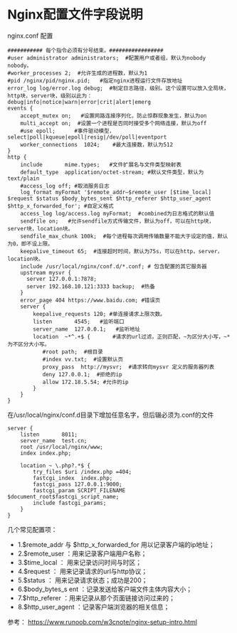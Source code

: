 # Nginx配置文件字段说明

nginx.conf 配置
```
########### 每个指令必须有分号结束。#################
#user administrator administrators;  #配置用户或者组，默认为nobody nobody。
#worker_processes 2;  #允许生成的进程数，默认为1
#pid /nginx/pid/nginx.pid;   #指定nginx进程运行文件存放地址
error_log log/error.log debug;  #制定日志路径，级别。这个设置可以放入全局块，http块，server块，级别以此为：debug|info|notice|warn|error|crit|alert|emerg
events {
    accept_mutex on;   #设置网路连接序列化，防止惊群现象发生，默认为on
    multi_accept on;  #设置一个进程是否同时接受多个网络连接，默认为off
    #use epoll;      #事件驱动模型，select|poll|kqueue|epoll|resig|/dev/poll|eventport
    worker_connections  1024;    #最大连接数，默认为512
}
http {
    include       mime.types;   #文件扩展名与文件类型映射表
    default_type  application/octet-stream; #默认文件类型，默认为text/plain
    #access_log off; #取消服务日志    
    log_format myFormat '$remote_addr–$remote_user [$time_local] $request $status $body_bytes_sent $http_referer $http_user_agent $http_x_forwarded_for'; #自定义格式
    access_log log/access.log myFormat;  #combined为日志格式的默认值
    sendfile on;   #允许sendfile方式传输文件，默认为off，可以在http块，server块，location块。
    sendfile_max_chunk 100k;  #每个进程每次调用传输数量不能大于设定的值，默认为0，即不设上限。
    keepalive_timeout 65;  #连接超时时间，默认为75s，可以在http，server，location块。
    include /usr/local/nginx/conf.d/*.conf; # 包含配置的其它服务器
    upstream mysvr {   
      server 127.0.0.1:7878;
      server 192.168.10.121:3333 backup;  #热备
    }
    error_page 404 https://www.baidu.com; #错误页
    server {
        keepalive_requests 120; #单连接请求上限次数。
        listen       4545;   #监听端口
        server_name  127.0.0.1;   #监听地址       
        location  ~*^.+$ {       #请求的url过滤，正则匹配，~为区分大小写，~*为不区分大小写。
           #root path;  #根目录
           #index vv.txt;  #设置默认页
           proxy_pass  http://mysvr;  #请求转向mysvr 定义的服务器列表
           deny 127.0.0.1;  #拒绝的ip
           allow 172.18.5.54; #允许的ip           
        } 
    }
}
```
在/usr/local/nginx/conf.d目录下增加任意名字，但后辍必须为.conf的文件
```
server {
    listen       8011;
    server_name  test.cn;
    root /usr/local/nginx/www;
    index index.php;

    location ~ \.php?.*$ {
        try_files $uri /index.php =404;
        fastcgi_index  index.php;
        fastcgi_pass 127.0.0.1:9000;
        fastcgi_param SCRIPT_FILENAME $document_root$fastcgi_script_name;
        include fastcgi_params;
    }
}
```
几个常见配置项：
* 1.$remote_addr 与 $http_x_forwarded_for 用以记录客户端的ip地址；
* 2.$remote_user ：用来记录客户端用户名称；
* 3.$time_local ： 用来记录访问时间与时区；
* 4.$request ： 用来记录请求的url与http协议；
* 5.$status ： 用来记录请求状态；成功是200；
* 6.$body_bytes_s ent ：记录发送给客户端文件主体内容大小；
* 7.$http_referer ：用来记录从那个页面链接访问过来的；
* 8.$http_user_agent ：记录客户端浏览器的相关信息；

参考：
https://www.runoob.com/w3cnote/nginx-setup-intro.html